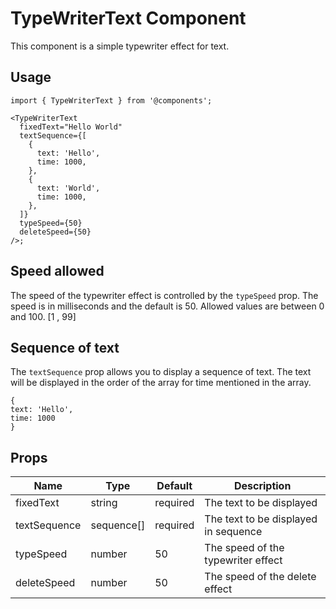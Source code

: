 # TypeWriterText Component

This component is a simple typewriter effect for text.

## Usage

```tsx
import { TypeWriterText } from '@components';

<TypeWriterText
  fixedText="Hello World"
  textSequence={[
    {
      text: 'Hello',
      time: 1000,
    },
    {
      text: 'World',
      time: 1000,
    },
  ]}
  typeSpeed={50}
  deleteSpeed={50}
/>;
```

## Speed allowed

The speed of the typewriter effect is controlled by the `typeSpeed` prop. The speed is in milliseconds and the default is 50.
Allowed values are between 0 and 100. [1 , 99]

## Sequence of text

The `textSequence` prop allows you to display a sequence of text. The text will be displayed in the order of the array for time mentioned in the array.

```tsx
{
text: 'Hello',
time: 1000
}
```

## Props

| Name         | Type       | Default  | Description                          |
| ------------ | ---------- | -------- | ------------------------------------ |
| fixedText    | string     | required | The text to be displayed             |
| textSequence | sequence[] | required | The text to be displayed in sequence |
| typeSpeed    | number     | 50       | The speed of the typewriter effect   |
| deleteSpeed  | number     | 50       | The speed of the delete effect       |
